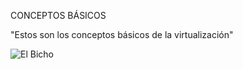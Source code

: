 CONCEPTOS BÁSICOS

"Estos son los conceptos básicos de la virtualización"

![El Bicho](file:///home/1asir/Descargas/foto1.jpg)
